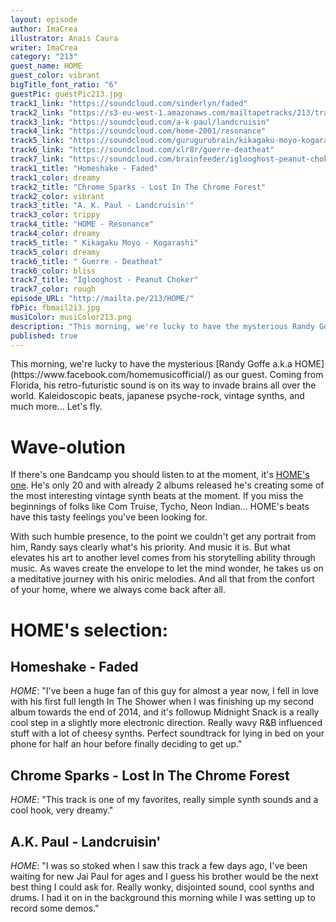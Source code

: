 ```yaml
---
layout: episode
author: ImaCrea
illustrator: Anais Caura
writer: ImaCrea
category: "213"
guest_name: HOME
guest_color: vibrant
bigTitle_font_ratio: "6"
guestPic: guestPic213.jpg
track1_link: "https://soundcloud.com/sinderlyn/faded"
track2_link: "https://s3-eu-west-1.amazonaws.com/mailtapetracks/213/track2.mp3"
track3_link: "https://soundcloud.com/a-k-paul/landcruisin"
track4_link: "https://soundcloud.com/home-2001/resonance"
track5_link: "https://soundcloud.com/gurugurubrain/kikagaku-moyo-kogarashi"
track6_link: "https://soundcloud.com/xlr8r/guerre-deatheat"
track7_link: "https://soundcloud.com/brainfeeder/iglooghost-peanut-choker"
track1_title: "Homeshake - Faded"
track1_color: dreamy
track2_title: "Chrome Sparks - Lost In The Chrome Forest"
track2_color: vibrant
track3_title: "A. K. Paul - Landcruisin'"
track3_color: trippy
track4_title: "HOME - Resonance"
track4_color: dreamy
track5_title: " Kikagaku Moyo - Kogarashi"
track5_color: dreamy
track6_title: " Guerre - Deatheat"
track6_color: bliss
track7_title: "Iglooghost - Peanut Choker"
track7_color: rough
episode_URL: "http://mailta.pe/213/HOME/"
fbPic: fbmail213.jpg
musiColor: musiColor213.png
description: "This morning, we're lucky to have the mysterious Randy Goffe a.k.a HOME as our guest. Coming from Florida, his retro-futuristic sound is on its way to invade brains all over the world. Kaleidoscopic beats, japanese psyche-rock, vintage synths, and much more... Let's fly."
published: true
---
```


<p id="introduction">This morning, we're lucky to have the mysterious [Randy Goffe a.k.a HOME](https://www.facebook.com/homemusicofficial/) as our guest. Coming from Florida, his retro-futuristic sound is on its way to invade brains all over the world. Kaleidoscopic beats, japanese psyche-rock, vintage synths, and much more... Let's fly.</p>

# Wave-olution

If there's one Bandcamp you should listen to at the moment, it's [HOME's one](https://home96.bandcamp.com). He's only 20 and with already 2 albums released he's creating some of the most interesting vintage synth beats at the moment. If you miss the beginnings of folks like Com Truise, Tycho, Neon Indian... HOME's beats have this tasty feelings you've been looking for.

With such humble presence, to the point we couldn't get any portrait from him, Randy says clearly what's his priority. And music it is. But what elevates his art to another level comes from his storytelling ability through music. As waves create the envelope to let the mind wonder, he takes us on a meditative journey with his oniric melodies. And all that from the confort of your home, where we always come back after all.

# HOME's selection:

## Homeshake - Faded
_HOME_: "I've been a huge fan of this guy for almost a year now, I fell in love with his first full length In The Shower when I was finishing up my second album towards the end of 2014, and it's followup Midnight Snack is a really cool step in a slightly more electronic direction. Really wavy R&B influenced stuff with a lot of cheesy synths. Perfect soundtrack for lying in bed on your phone for half an hour before finally deciding to get up."

## Chrome Sparks - Lost In The Chrome Forest
_HOME_: "This track is one of my favorites, really simple synth sounds and a cool hook, very dreamy."

## A.K. Paul - Landcruisin'
_HOME_: "I was so stoked when I saw this track a few days ago, I've been waiting for new Jai Paul for ages and I guess his brother would be the next best thing I could ask for. Really wonky, disjointed sound, cool synths and drums. I had it on in the background this morning while I was setting up to record some demos."
